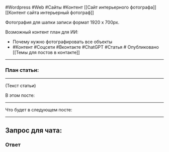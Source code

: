 #Wordpress #Web #Сайты #Контент 
[[Сайт интерьерного фотографа]]
[[Контент сайта интерьерный фотограф]]

Фотография для шапки записи формат 1920 х 700рх.

Возможный контент план для ИИ:
- Почему нужно фотографировать все объекты
- #Контент #Соцсети #Вконтакте #ChatGPT #Статья # Опубликовано
[[Темы для постов в контакте]]
_____________
### План статьи:

__________
(Текст статьи)

В этом посте:




______
Что будет в следующем посте:


__________
## Запрос для чата:




### Ответ

